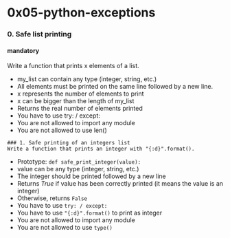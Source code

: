 # 0x05-python-exceptions
### 0. Safe list printing
#### mandatory
Write a function that prints x elements of a list.

* my_list can contain any type (integer, string, etc.)
* All elements must be printed on the same line followed by a new line.
* x represents the number of elements to print
* x can be bigger than the length of my_list
* Returns the real number of elements printed
* You have to use try: / except:
* You are not allowed to import any module
* You are not allowed to use len()
```
### 1. Safe printing of an integers list
Write a function that prints an integer with "{:d}".format().
```
* Prototype: `def safe_print_integer(value):`
* value can be any type (integer, string, etc.)
* The integer should be printed followed by a new line
* Returns *True* if value has been correctly printed (it means the value is an integer)
* Otherwise, returns `False`
* You have to use `try: / except:`
* You have to use `"{:d}".format()` to print as integer
* You are not allowed to import any module
* You are not allowed to use `type()`
```
